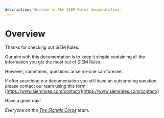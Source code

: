 ```yaml
---
description: Welcome to the SIEM Rules documentation.
---
```


# Overview

Thanks for checking out SIEM Rules.

Our aim with this documentation is to keep it simple containing all the information you get the most out of SIEM Rules.

However, sometimes, questions arise no-one can foresee.

If after searching our documentation you still have an outstanding question, please contact our team using this form: [https://www.siemrules.com/contact/](https://www.siemrules.com/contact/)

Have a great day!

_Everyone on the_ [_The Signals Corps_](https://www.thesignalcorps.com) _team._
